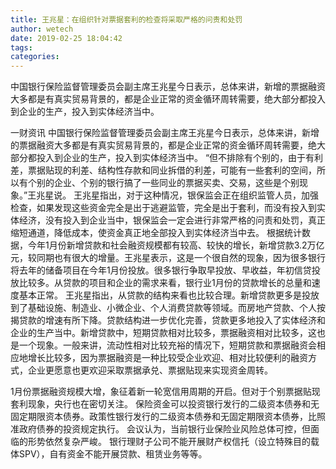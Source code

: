 ```yaml
---
title: 王兆星：在组织针对票据套利的检查将采取严格的问责和处罚
author: wetech
date: 2019-02-25 18:04:42
tags: 
categories: 
---
```

中国银行保险监督管理委员会副主席王兆星今日表示，总体来讲，新增的票据融资大多都是有真实贸易背景的，都是企业正常的资金循环周转需要，绝大部分都投入到企业的生产，投入到实体经济当中。
<!-- more -->
一财资讯
中国银行保险监督管理委员会副主席王兆星今日表示，总体来讲，新增的票据融资大多都是有真实贸易背景的，都是企业正常的资金循环周转需要，绝大部分都投入到企业的生产，投入到实体经济当中。
“但不排除有个别的，由于有利差，票据贴现的利差、结构性存款和同业拆借的利差，可能有一些套利的空间，所以有个别的企业、个别的银行搞了一些同业的票据买卖、交易，这些是个别现象。”王兆星说。
王兆星指出，对于这种情况，银保监会正在组织监管人员，加强检查，如果发现这些资金完全是出于逃避监管，完全是出于套利，而没有投入到实体经济，没有投入到企业当中，银保监会一定会进行非常严格的问责和处罚，真正缩短通道，降低成本，使资金真正地全部投入到实体经济当中去。
根据统计数据，今年1月份新增贷款和社会融资规模都有较高、较快的增长，新增贷款3.2万亿元，较同期也有很大的增量。王兆星表示，这是一个很自然的现象，因为很多银行将去年的储备项目在今年1月份投放。很多银行争取早投放、早收益，年初信贷投放比较多。从贷款的项目和企业的需求来看，银行业1月份的贷款增长的总量和速度基本正常。
王兆星指出，从贷款的结构来看也比较合理。新增贷款更多是投放到了基础设施、制造业、小微企业、个人消费贷款等领域。而房地产贷款、个人按揭贷款的增速有所下降。贷款结构进一步优化完善，贷款更多地投入了实体经济和企业的生产当中。新增贷款中，短期贷款相对比较多，票据融资相对比较多，这也是一个现象。一般来讲，流动性相对比较充裕的情况下，短期贷款和票据融资会相应地增长比较多，因为票据融资是一种比较受企业欢迎、相对比较便利的融资方式，企业更愿意也更欢迎采取票据承兑、票据贴现来实现资金周转。
 
 
1月份票据融资规模大增，象征着新一轮宽信用周期的开启。但对于个别票据贴现套利现象，央行也在密切关注。
保险资金可以投资银行发行的二级资本债券和无固定期限资本债券。政策性银行发行的二级资本债券和无固定期限资本债券，比照准政府债券的投资规定执行。
会议认为，当前银行业保险业风险总体可控，但面临的形势依然复杂严峻。
银行理财子公司不能开展财产权信托（设立特殊目的载体SPV），自有资金不能开展贷款、租赁业务等等。

